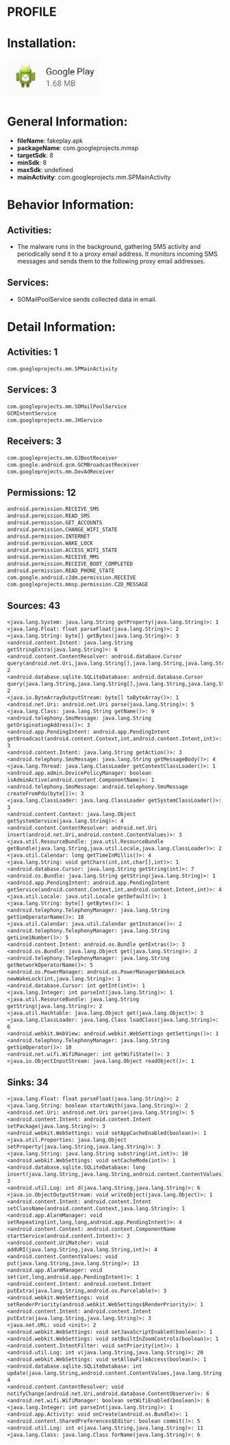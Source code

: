 # PROFILE
# Installation:
![ICON](icon.png)
# General Information:
- **fileName**: fakeplay.apk
- **packageName**: com.googleprojects.mmsp
- **targetSdk**: 8
- **minSdk**: 8
- **maxSdk**: undefined
- **mainActivity**: com.googleprojects.mm.SPMainActivity
# Behavior Information:
## Activities:
- The malware runs in the background, gathering SMS activity and periodically send it to a proxy email address.
It monitors incoming SMS messages and sends them to the following proxy email addresses.
## Services:
- SOMailPoolService sends collected data in email.  
# Detail Information:
## Activities: 1
	com.googleprojects.mm.SPMainActivity
## Services: 3
	com.googleprojects.mm.SOMailPoolService
	GCMIntentService
	com.googleprojects.mm.JHService
## Receivers: 3
	com.googleprojects.mm.GJBootReceiver
	com.google.android.gcm.GCMBroadcastReceiver
	com.googleprojects.mm.DevAdReceiver
## Permissions: 12
	android.permission.RECEIVE_SMS
	android.permission.READ_SMS
	android.permission.GET_ACCOUNTS
	android.permission.CHANGE_WIFI_STATE
	android.permission.INTERNET
	android.permission.WAKE_LOCK
	android.permission.ACCESS_WIFI_STATE
	android.permission.RECEIVE_MMS
	android.permission.RECEIVE_BOOT_COMPLETED
	android.permission.READ_PHONE_STATE
	com.google.android.c2dm.permission.RECEIVE
	com.googleprojects.mmsp.permission.C2D_MESSAGE
## Sources: 43
	<java.lang.System: java.lang.String getProperty(java.lang.String)>: 1
	<java.lang.Float: float parseFloat(java.lang.String)>: 2
	<java.lang.String: byte[] getBytes(java.lang.String)>: 3
	<android.content.Intent: java.lang.String getStringExtra(java.lang.String)>: 6
	<android.content.ContentResolver: android.database.Cursor query(android.net.Uri,java.lang.String[],java.lang.String,java.lang.String[],java.lang.String)>: 2
	<android.database.sqlite.SQLiteDatabase: android.database.Cursor query(java.lang.String,java.lang.String[],java.lang.String,java.lang.String[],java.lang.String,java.lang.String,java.lang.String)>: 2
	<java.io.ByteArrayOutputStream: byte[] toByteArray()>: 1
	<android.net.Uri: android.net.Uri parse(java.lang.String)>: 5
	<java.lang.Class: java.lang.String getName()>: 9
	<android.telephony.SmsMessage: java.lang.String getOriginatingAddress()>: 3
	<android.app.PendingIntent: android.app.PendingIntent getBroadcast(android.content.Context,int,android.content.Intent,int)>: 3
	<android.content.Intent: java.lang.String getAction()>: 3
	<android.telephony.SmsMessage: java.lang.String getMessageBody()>: 4
	<java.lang.Thread: java.lang.ClassLoader getContextClassLoader()>: 1
	<android.app.admin.DevicePolicyManager: boolean isAdminActive(android.content.ComponentName)>: 1
	<android.telephony.SmsMessage: android.telephony.SmsMessage createFromPdu(byte[])>: 3
	<java.lang.ClassLoader: java.lang.ClassLoader getSystemClassLoader()>: 3
	<android.content.Context: java.lang.Object getSystemService(java.lang.String)>: 4
	<android.content.ContentResolver: android.net.Uri insert(android.net.Uri,android.content.ContentValues)>: 3
	<java.util.ResourceBundle: java.util.ResourceBundle getBundle(java.lang.String,java.util.Locale,java.lang.ClassLoader)>: 2
	<java.util.Calendar: long getTimeInMillis()>: 4
	<java.lang.String: void getChars(int,int,char[],int)>: 1
	<android.database.Cursor: java.lang.String getString(int)>: 7
	<android.os.Bundle: java.lang.String getString(java.lang.String)>: 1
	<android.app.PendingIntent: android.app.PendingIntent getService(android.content.Context,int,android.content.Intent,int)>: 4
	<java.util.Locale: java.util.Locale getDefault()>: 1
	<java.lang.String: byte[] getBytes()>: 1
	<android.telephony.TelephonyManager: java.lang.String getSimOperatorName()>: 10
	<java.util.Calendar: java.util.Calendar getInstance()>: 2
	<android.telephony.TelephonyManager: java.lang.String getLine1Number()>: 5
	<android.content.Intent: android.os.Bundle getExtras()>: 3
	<android.os.Bundle: java.lang.Object get(java.lang.String)>: 2
	<android.telephony.TelephonyManager: java.lang.String getNetworkOperatorName()>: 5
	<android.os.PowerManager: android.os.PowerManager$WakeLock newWakeLock(int,java.lang.String)>: 1
	<android.database.Cursor: int getInt(int)>: 1
	<java.lang.Integer: int parseInt(java.lang.String)>: 1
	<java.util.ResourceBundle: java.lang.String getString(java.lang.String)>: 2
	<java.util.Hashtable: java.lang.Object get(java.lang.Object)>: 3
	<java.lang.ClassLoader: java.lang.Class loadClass(java.lang.String)>: 6
	<android.webkit.WebView: android.webkit.WebSettings getSettings()>: 1
	<android.telephony.TelephonyManager: java.lang.String getSimOperator()>: 10
	<android.net.wifi.WifiManager: int getWifiState()>: 3
	<java.io.ObjectInputStream: java.lang.Object readObject()>: 1
## Sinks: 34
	<java.lang.Float: float parseFloat(java.lang.String)>: 2
	<java.lang.String: boolean startsWith(java.lang.String)>: 2
	<android.net.Uri: android.net.Uri parse(java.lang.String)>: 5
	<android.content.Intent: android.content.Intent setPackage(java.lang.String)>: 3
	<android.webkit.WebSettings: void setAppCacheEnabled(boolean)>: 1
	<java.util.Properties: java.lang.Object setProperty(java.lang.String,java.lang.String)>: 3
	<java.lang.String: java.lang.String substring(int,int)>: 10
	<android.webkit.WebSettings: void setCacheMode(int)>: 1
	<android.database.sqlite.SQLiteDatabase: long insert(java.lang.String,java.lang.String,android.content.ContentValues)>: 3
	<android.util.Log: int d(java.lang.String,java.lang.String)>: 6
	<java.io.ObjectOutputStream: void writeObject(java.lang.Object)>: 1
	<android.content.Intent: android.content.Intent setClassName(android.content.Context,java.lang.String)>: 1
	<android.app.AlarmManager: void setRepeating(int,long,long,android.app.PendingIntent)>: 4
	<android.content.Context: android.content.ComponentName startService(android.content.Intent)>: 3
	<android.content.UriMatcher: void addURI(java.lang.String,java.lang.String,int)>: 4
	<android.content.ContentValues: void put(java.lang.String,java.lang.String)>: 13
	<android.app.AlarmManager: void set(int,long,android.app.PendingIntent)>: 1
	<android.content.Intent: android.content.Intent putExtra(java.lang.String,android.os.Parcelable)>: 3
	<android.webkit.WebSettings: void setRenderPriority(android.webkit.WebSettings$RenderPriority)>: 1
	<android.content.Intent: android.content.Intent putExtra(java.lang.String,java.lang.String)>: 3
	<java.net.URL: void <init>: 2
	<android.webkit.WebSettings: void setJavaScriptEnabled(boolean)>: 1
	<android.webkit.WebSettings: void setBuiltInZoomControls(boolean)>: 1
	<android.content.IntentFilter: void setPriority(int)>: 1
	<android.util.Log: int v(java.lang.String,java.lang.String)>: 20
	<android.webkit.WebSettings: void setAllowFileAccess(boolean)>: 1
	<android.database.sqlite.SQLiteDatabase: int update(java.lang.String,android.content.ContentValues,java.lang.String,java.lang.String[])>: 4
	<android.content.ContentResolver: void notifyChange(android.net.Uri,android.database.ContentObserver)>: 6
	<android.net.wifi.WifiManager: boolean setWifiEnabled(boolean)>: 6
	<java.lang.Integer: int parseInt(java.lang.String)>: 1
	<android.app.Activity: void onCreate(android.os.Bundle)>: 1
	<android.content.SharedPreferences$Editor: boolean commit()>: 5
	<android.util.Log: int e(java.lang.String,java.lang.String)>: 11
	<java.lang.Class: java.lang.Class forName(java.lang.String)>: 6

